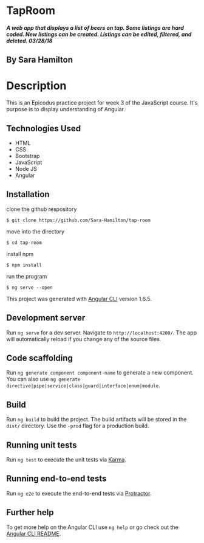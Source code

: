 # TapRoom

##### A web app that displays a list of beers on tap.  Some listings are hard coded.  New listings can be created.  Listings can be edited, filtered, and deleted.  03/28/18

## By Sara Hamilton

# Description
This is an Epicodus practice project for week 3 of the JavaScript course.  It's purpose is to display understanding of Angular.

## Technologies Used
* HTML
* CSS
* Bootstrap
* JavaScript
* Node JS
* Angular

## Installation

clone the github respository
```
$ git clone https://github.com/Sara-Hamilton/tap-room
```
move into the directory
```
$ cd tap-room
```
install npm
```
$ npm install
```
run the program
```
$ ng serve --open
```


This project was generated with [Angular CLI](https://github.com/angular/angular-cli) version 1.6.5.

## Development server

Run `ng serve` for a dev server. Navigate to `http://localhost:4200/`. The app will automatically reload if you change any of the source files.

## Code scaffolding

Run `ng generate component component-name` to generate a new component. You can also use `ng generate directive|pipe|service|class|guard|interface|enum|module`.

## Build

Run `ng build` to build the project. The build artifacts will be stored in the `dist/` directory. Use the `-prod` flag for a production build.

## Running unit tests

Run `ng test` to execute the unit tests via [Karma](https://karma-runner.github.io).

## Running end-to-end tests

Run `ng e2e` to execute the end-to-end tests via [Protractor](http://www.protractortest.org/).

## Further help

To get more help on the Angular CLI use `ng help` or go check out the [Angular CLI README](https://github.com/angular/angular-cli/blob/master/README.md).
